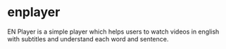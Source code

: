 # enplayer
EN Player is a simple player which helps users to watch videos in english with subtitles and understand each word and sentence. 
